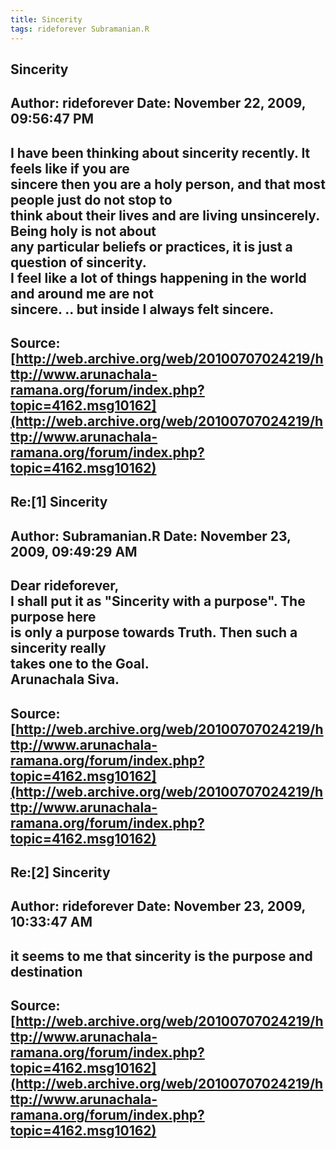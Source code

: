 ```yaml
--- 
title: Sincerity   
tags: rideforever Subramanian.R  
---  
```

## Sincerity  
Author: rideforever         Date: November 22, 2009, 09:56:47 PM  
---  
I have been thinking about sincerity recently. It feels like if you are  
sincere then you are a holy person, and that most people just do not stop to  
think about their lives and are living unsincerely. Being holy is not about  
any particular beliefs or practices, it is just a question of sincerity.   
I feel like a lot of things happening in the world and around me are not  
sincere. .. but inside I always felt sincere.
 ---  
Source:[http://web.archive.org/web/20100707024219/http://www.arunachala-ramana.org/forum/index.php?topic=4162.msg10162](http://web.archive.org/web/20100707024219/http://www.arunachala-ramana.org/forum/index.php?topic=4162.msg10162)   
---  

## Re:[1] Sincerity  
Author: Subramanian.R       Date: November 23, 2009, 09:49:29 AM  
---  
Dear rideforever,   
I shall put it as "Sincerity with a purpose". The purpose here   
is only a purpose towards Truth. Then such a sincerity really   
takes one to the Goal.   
Arunachala Siva.
 ---  
Source:[http://web.archive.org/web/20100707024219/http://www.arunachala-ramana.org/forum/index.php?topic=4162.msg10162](http://web.archive.org/web/20100707024219/http://www.arunachala-ramana.org/forum/index.php?topic=4162.msg10162)   
---  

## Re:[2] Sincerity  
Author: rideforever         Date: November 23, 2009, 10:33:47 AM  
---  
it seems to me that sincerity is the purpose and destination
 ---  
Source:[http://web.archive.org/web/20100707024219/http://www.arunachala-ramana.org/forum/index.php?topic=4162.msg10162](http://web.archive.org/web/20100707024219/http://www.arunachala-ramana.org/forum/index.php?topic=4162.msg10162)   
---  

